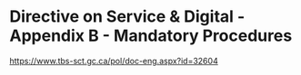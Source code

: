 #

# Directive on Service & Digital - Appendix B - Mandatory Procedures
https://www.tbs-sct.gc.ca/pol/doc-eng.aspx?id=32604
